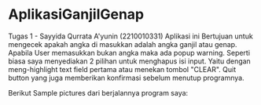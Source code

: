 # AplikasiGanjilGenap
 Tugas 1 - Sayyida Qurrata A'yunin (2210010331)
 Aplikasi ini Bertujuan untuk mengecek apakah angka di masukkan adalah angka ganjil atau genap.
 Apabila User memasukkan bukan angka maka ada popup warning.
 Seperti biasa saya menyediakan 2 pilihan untuk menghapus isi input.
 Yaitu dengan meng-highlight text field pertama atau menekan tombol "CLEAR".
 Quit button yang juga memberikan konfirmasi sebelum menutup programnya.

 Berikut Sample pictures dari berjalannya program saya:
 
